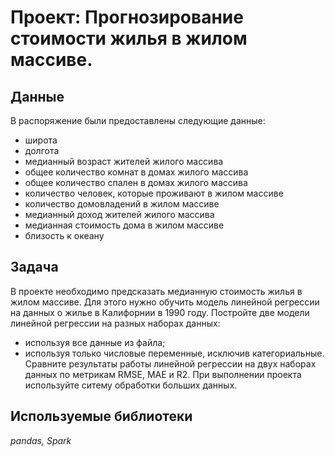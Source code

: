 # Проект: Прогнозирование стоимости жилья в жилом массиве.

## Данные

В распоряжение были предоставлены следующие данные:
 - широта
 - долгота
 - медианный возраст жителей жилого массива
 - общее количество комнат в домах жилого массива
 - общее количество спален в домах жилого массива
 - количество человек, которые проживают в жилом массиве
 - количество домовладений в жилом массиве
 - медианный доход жителей жилого массива
 - медианная стоимость дома в жилом массиве
 - близость к океану

## Задача

В проекте необходимо предсказать медианную стоимость жилья в жилом массиве. Для этого нужно обучить модель линейной регрессии на данных о жилье в Калифорнии в 1990 году. 
Постройте две модели линейной регрессии на разных наборах данных:
 - используя все данные из файла;
 - используя только числовые переменные, исключив категориальные.
Сравните результаты работы линейной регрессии на двух наборах данных по метрикам RMSE, MAE и R2. 
При выполнении проекта используйте ситему обработки больших данных.

## Используемые библиотеки
*pandas, Spark*



